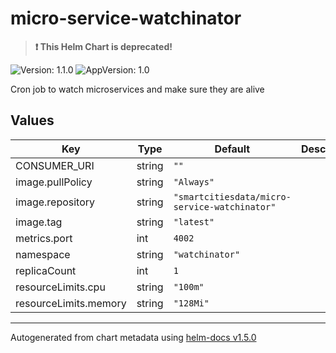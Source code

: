 # micro-service-watchinator

> **:exclamation: This Helm Chart is deprecated!**

![Version: 1.1.0](https://img.shields.io/badge/Version-1.1.0-informational?style=flat-square) ![AppVersion: 1.0](https://img.shields.io/badge/AppVersion-1.0-informational?style=flat-square)

Cron job to watch microservices and make sure they are alive

## Values

| Key | Type | Default | Description |
|-----|------|---------|-------------|
| CONSUMER_URI | string | `""` |  |
| image.pullPolicy | string | `"Always"` |  |
| image.repository | string | `"smartcitiesdata/micro-service-watchinator"` |  |
| image.tag | string | `"latest"` |  |
| metrics.port | int | `4002` |  |
| namespace | string | `"watchinator"` |  |
| replicaCount | int | `1` |  |
| resourceLimits.cpu | string | `"100m"` |  |
| resourceLimits.memory | string | `"128Mi"` |  |

----------------------------------------------
Autogenerated from chart metadata using [helm-docs v1.5.0](https://github.com/norwoodj/helm-docs/releases/v1.5.0)
